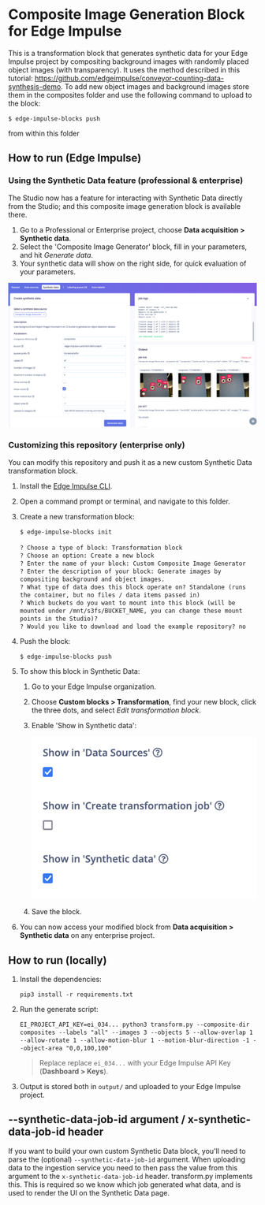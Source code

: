 # Composite Image Generation Block for Edge Impulse

This is a transformation block that generates synthetic data for your Edge Impulse project by compositing background images with randomly placed object images (with transparency). It uses the method described in this tutorial: https://github.com/edgeimpulse/conveyor-counting-data-synthesis-demo. To add new object images and background images store them in the composites folder and use the following command to upload to the block: 
```
$ edge-impulse-blocks push
```

from within this folder

## How to run (Edge Impulse)

### Using the Synthetic Data feature (professional & enterprise)

The Studio now has a feature for interacting with Synthetic Data directly from the Studio; and this composite image generation block is available there.

1. Go to a Professional or Enterprise project, choose **Data acquisition > Synthetic data**.
2. Select the 'Composite Image Generator' block, fill in your parameters, and hit *Generate data*.
3. Your synthetic data will show on the right side, for quick evaluation of your parameters.

![Synthetic Data](images/synthetic-data.png)

### Customizing this repository (enterprise only)

You can modify this repository and push it as a new custom Synthetic Data transformation block.

1. Install the [Edge Impulse CLI](https://docs.edgeimpulse.com/docs/tools/edge-impulse-cli).
2. Open a command prompt or terminal, and navigate to this folder.
3. Create a new transformation block:

    ```
    $ edge-impulse-blocks init

    ? Choose a type of block: Transformation block
    ? Choose an option: Create a new block
    ? Enter the name of your block: Custom Composite Image Generator
    ? Enter the description of your block: Generate images by compositing background and object images.
    ? What type of data does this block operate on? Standalone (runs the container, but no files / data items passed in)
    ? Which buckets do you want to mount into this block (will be mounted under /mnt/s3fs/BUCKET_NAME, you can change these mount points in the Studio)?
    ? Would you like to download and load the example repository? no
    ```

4. Push the block:

    ```
    $ edge-impulse-blocks push
    ```

5. To show this block in Synthetic Data:
    1. Go to your Edge Impulse organization.
    2. Choose **Custom blocks > Transformation**, find your new block, click the three dots, and select *Edit transformation block*.
    3. Enable 'Show in Synthetic data':

        ![Show in synthetic data](images/show-in-synthetic-data.png)

    4. Save the block.

6. You can now access your modified block from **Data acquisition > Synthetic data** on any enterprise project.

## How to run (locally)

1. Install the dependencies:

    ```
    pip3 install -r requirements.txt
    ```

2. Run the generate script:

    ```
    EI_PROJECT_API_KEY=ei_034... python3 transform.py --composite-dir composites --labels "all" --images 3 --objects 5 --allow-overlap 1 --allow-rotate 1 --allow-motion-blur 1 --motion-blur-direction -1 --object-area "0,0,100,100"
    ```

    > Replace replace `ei_034...` with your Edge Impulse API Key (**Dashboard > Keys**).

3. Output is stored both in `output/` and uploaded to your Edge Impulse project.

## --synthetic-data-job-id argument / x-synthetic-data-job-id header

If you want to build your own custom Synthetic Data block, you'll need to parse the (optional) `--synthetic-data-job-id` argument. When uploading data to the ingestion service you need to then pass the value from this argument to the `x-synthetic-data-job-id` header. transform.py implements this. This is required so we know which job generated what data, and is used to render the UI on the Synthetic Data page.
